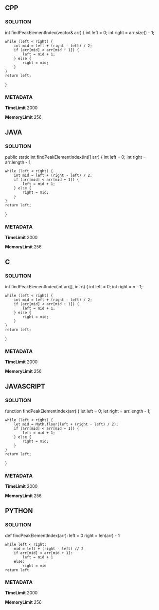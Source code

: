 ## CPP

### SOLUTION

int findPeakElementIndex(vector<int>& arr) {
    int left = 0;
    int right = arr.size() - 1;

    while (left < right) {
        int mid = left + (right - left) / 2;
        if (arr[mid] < arr[mid + 1]) {
            left = mid + 1;
        } else {
            right = mid;
        }
    }
    return left;
}

### METADATA

**TimeLimit**
2000

**MemoryLimit**
256

## JAVA

### SOLUTION


public static int findPeakElementIndex(int[] arr) {
    int left = 0;
    int right = arr.length - 1;

    while (left < right) {
        int mid = left + (right - left) / 2;
        if (arr[mid] < arr[mid + 1]) {
            left = mid + 1;
        } else {
            right = mid;
        }
    }
    return left;
}



### METADATA

**TimeLimit**
2000

**MemoryLimit**
256

## C

### SOLUTION

int findPeakElementIndex(int arr[], int n) {
    int left = 0;
    int right = n - 1;

    while (left < right) {
        int mid = left + (right - left) / 2;
        if (arr[mid] < arr[mid + 1]) {
            left = mid + 1;
        } else {
            right = mid;
        }
    }
    return left;
}


### METADATA

**TimeLimit**
2000

**MemoryLimit**
256

## JAVASCRIPT

### SOLUTION

function findPeakElementIndex(arr) {
    let left = 0;
    let right = arr.length - 1;

    while (left < right) {
        let mid = Math.floor(left + (right - left) / 2);
        if (arr[mid] < arr[mid + 1]) {
            left = mid + 1;
        } else {
            right = mid;
        }
    }
    return left;
}


### METADATA

**TimeLimit**
2000

**MemoryLimit**
256

## PYTHON

### SOLUTION

def findPeakElementIndex(arr):
    left = 0
    right = len(arr) - 1

    while left < right:
        mid = left + (right - left) // 2
        if arr[mid] < arr[mid + 1]:
            left = mid + 1
        else:
            right = mid
    return left


### METADATA

**TimeLimit**
2000

**MemoryLimit**
256
